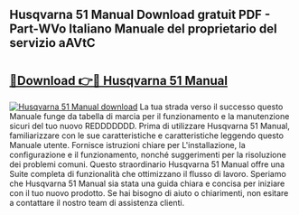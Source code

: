 ## Husqvarna 51 Manual Download gratuit PDF - Part-WVo Italiano Manuale del proprietario del servizio aAVtC

# <h2><a href="http://dfe2ajj.blite.top/?on=Husqvarna+51+Manual">🔗Download 👉🔴 Husqvarna 51 Manual</a></h2>

[![Husqvarna 51 Manual download](https://i.imgur.com/lujVjoI.png)](http://dfe2ajj.blite.top/?on=Husqvarna+51+Manual)
La tua strada verso il successo questo Manuale funge da tabella di marcia per il funzionamento e la manutenzione sicuri del tuo nuovo REDDDDDDD. Prima di utilizzare Husqvarna 51 Manual, familiarizzare con le sue caratteristiche e caratteristiche leggendo questo Manuale utente. Fornisce istruzioni chiare per L'installazione, la configurazione e il funzionamento, nonché suggerimenti per la risoluzione dei problemi comuni. Questo straordinario Husqvarna 51 Manual offre una Suite completa di funzionalità che ottimizzano il flusso di lavoro. Speriamo che Husqvarna 51 Manual sia stata una guida chiara e concisa per iniziare con il tuo nuovo prodotto. Se hai bisogno di aiuto o chiarimenti, non esitare a contattare il nostro team di assistenza clienti.
